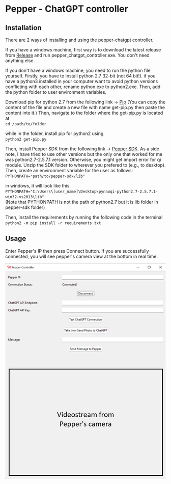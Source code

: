 # Pepper - ChatGPT controller

## Installation
There are 2 ways of installing and using the pepper-chatgpt controller.  

If you have a windows machine, first way is to download the latest release from [Release](https://github.com/nerzid/pepper-chatgpt/releases) and run pepper_chatgpt_controller.exe. You don't need anything else.

If you don't have a windows machine, you need to run the python file yourself. Firstly, you have to install python 2.7 32-bit (not 64 bit!). if you have a python3 installed in your computer want to avoid python versions conflicting with each other, rename python.exe to python2.exe. Then, add the python folder to user environment variables.

Download pip for python 2.7 from the following link -> [Pip](https://bootstrap.pypa.io/get-pip.py) (You can copy the content of the file and create a new file with name get-pip.py then paste the content into it.) Then, navigate to the folder where the get-pip.py is located at  
`cd /path/to/folder`

while in the folder, install pip for python2 using  
`python2 get-pip.py`


Then, install Pepper SDK from the following link -> [Pepper SDK](https://community-static.aldebaran.com/resources/2.5.10/Python%20SDK/pynaoqi-python2.7-2.5.7.1-win32-vs2013.zip). As a side note, I have tried to use other versions but the only one that worked for me was python2.7-2.5.7.1 version. Otherwise, you might get import error for qi module. Unzip the SDK folder to wherever you prefered to (e.g., to desktop). Then, create an environment variable for the user as follows:  
`PYTHONPATH="path/to/pepper-sdk/lib"`  
  
in windows, it will look like this  
`PYTHONPATH="C:\Users\[user_name]\Desktop\pynaoqi-python2.7-2.5.7.1-win32-vs2013\lib"`  
(Note that PYTHONPATH is not the path of python2.7 but it is lib folder in pepper-sdk folder)

Then, install the requirements by running the following code in the terminal  
`python2 -m pip install -r requirements.txt`

## Usage

Enter Pepper's IP then press Connect button. If you are successfully connected, you will see pepper's camera view at the bottom in real time.


![Pepper-ChatGPT-GUI](pepper_chatgpt.png)
